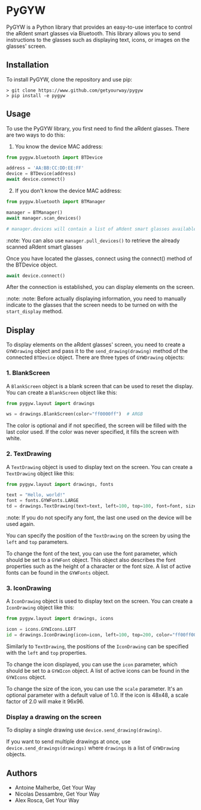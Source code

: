 # PyGYW

PyGYW is a Python library that provides an easy-to-use interface to control the aRdent smart glasses via Bluetooth. This library allows you to send instructions to the glasses such as displaying text, icons, or images on the glasses' screen.

## Installation

To install PyGYW, clone the repository and use pip:

```console
> git clone https://www.github.com/getyourway/pygyw
> pip install -e pygyw
```

## Usage

To use the PyGYW library, you first need to find the aRdent glasses. There are two ways to do this:

1. You know the device MAC address:

```python
from pygyw.bluetooth import BTDevice

address = 'AA:BB:CC:DD:EE:FF'
device = BTDevice(address)
await device.connect()

```

2. If you don't know the device MAC address:

```python
from pygyw.bluetooth import BTManager

manager = BTManager()
await manager.scan_devices()

# manager.devices will contain a list of aRdent smart glasses available in the surrounding 

```

:note: You can also use `manager.pull_devices()` to retrieve the already scanned aRdent smart glasses

Once you have located the glasses, connect using the connect() method of the BTDevice object.

```python
await device.connect()
```

After the connection is established, you can display elements on the screen.

:note: :note: Before actually displaying information, you need to manually indicate to the glasses that the screen needs to be turned on with the `start_display` method.

## Display

To display elements on the aRdent glasses' screen, you need to create a `GYWDrawing` object and pass it to the `send_drawing(drawing)` method of the connected `BTDevice` object. There are three types of `GYWDrawing` objects:

### 1. BlankScreen

A `BlankScreen` object is a blank screen that can be used to reset the display. You can create a `BlankScreen` object like this:

```python
from pygyw.layout import drawings

ws = drawings.BlankScreen(color="ff0000ff")  # ARGB
```

The color is optional and if not specified, the screen will be filled with the last color used.
If the color was never specified, it fills the screen with white.

### 2. TextDrawing

A `TextDrawing` object is used to display text on the screen. You can create a `TextDrawing` object like this:

```python
from pygyw.layout import drawings, fonts

text = "Hello, world!"
font = fonts.GYWFonts.LARGE
td = drawings.TextDrawing(text=text, left=100, top=100, font=font, size=42, color="ff000000")
```

:note: If you do not specify any font, the last one used on the device will be used again.

You can specify the position of the `TextDrawing` on the screen by using the `left` and `top` parameters.

To change the font of the text, you can use the font parameter, which should be set to a `GYWFont` object. This object also describes the font properties such as the height of a character or the font size. A list of active fonts can be found in the `GYWFonts` object.

### 3. IconDrawing

A `IconDrawing` object is used to display text on the screen. You can create a `IconDrawing` object like this:

```python
from pygyw.layout import drawings, icons

icon = icons.GYWIcons.LEFT
id = drawings.IconDrawing(icon=icon, left=100, top=200, color="ff00ff00", scale=2.5)
```

Similarly to `TextDrawing`, the positions of the `IconDrawing` can be specified with the `left` and `top` properties.

To change the icon displayed, you can use the `icon` parameter, which should be set to a `GYWIcon` object. A list of active icons can be found in the `GYWIcons` object.

To change the size of the icon, you can use the `scale` parameter. It's an optional parameter with a default value of 1.0. If the icon is 48x48, a scale factor of 2.0 will make it 96x96.

### Display a drawing on the screen

To display a single drawing use `device.send_drawing(drawing)`.

If you want to send multiple drawings at once, use `device.send_drawings(drawings)` where `drawings` is a list of `GYWDrawing` objects.

## Authors
 - Antoine Malherbe, Get Your Way
 - Nicolas Dessambre, Get Your Way
 - Alex Rosca, Get Your Way
